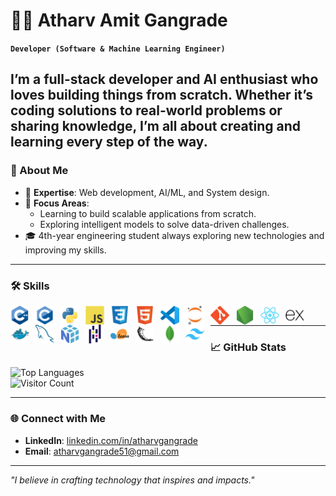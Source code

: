 # 🏄‍♂️ Atharv Amit Gangrade  

**`Developer (Software & Machine Learning Engineer)`**  

I’m a full-stack developer and AI enthusiast who loves building things from scratch. Whether it’s coding solutions to real-world problems or sharing knowledge, I’m all about creating and learning every step of the way.
---  

### 🚀 About Me  
- 🌟 **Expertise**: Web development, AI/ML, and System design.  
- 🎯 **Focus Areas**:  
  - Learning to build scalable applications from scratch.  
  - Exploring intelligent models to solve data-driven challenges. 
- 🎓 4th-year engineering student always exploring new technologies and improving my skills.  

---  

### 🛠️ Skills  
<img align="left" alt="C++" width="30px" style="padding-right:10px;" src="https://github.com/devicons/devicon/blob/v2.16.0/icons/cplusplus/cplusplus-original.svg">
<img align="left" alt="C" width="30px" style="padding-right:10px;" src="https://github.com/devicons/devicon/blob/v2.16.0/icons/c/c-original.svg">
<img align="left" alt="Python" width="30px" style="padding-right:10px;" src="https://github.com/devicons/devicon/blob/v2.16.0/icons/python/python-original.svg">
<img align="left" alt="Javascript" width="30px" style="padding-right:10px;" src="https://github.com/devicons/devicon/blob/v2.16.0/icons/javascript/javascript-original.svg">
<img align="left" alt="CSS" width="30px" style="padding-right:10px;" src="https://github.com/devicons/devicon/blob/v2.16.0/icons/css3/css3-original.svg">
<img align="left" alt="HTML" width="30px" style="padding-right:10px;" src="https://github.com/devicons/devicon/blob/v2.16.0/icons/html5/html5-original.svg">
<img align="left" alt="VSCODE" width="30px" style="padding-right:10px;" src="https://github.com/devicons/devicon/blob/v2.16.0/icons/vscode/vscode-original.svg">
<img align="left" alt="Jupyter Notebook" width="30px" style="padding-right:10px;" src="https://github.com/devicons/devicon/blob/v2.16.0/icons/jupyter/jupyter-original.svg">
<img align="left" alt="Git" width="30px" style="padding-right:10px;" src="https://github.com/devicons/devicon/blob/v2.16.0/icons/git/git-original.svg">
<img align="left" alt="Node.js" width="30px" style="padding-right:10px;" src="https://github.com/devicons/devicon/blob/v2.16.0/icons/nodejs/nodejs-original.svg">
<img align="left" alt="ReactJS" width="30px" style="padding-right:10px;" src="https://github.com/devicons/devicon/blob/v2.16.0/icons/react/react-original.svg">
<img align="left" alt="Express.js" width="30px" style="padding-right:10px;" src="https://github.com/devicons/devicon/blob/v2.16.0/icons/express/express-original.svg">
<img align="left" alt="Docker" width="30px" style="padding-right:10px;" src="https://github.com/devicons/devicon/blob/v2.16.0/icons/docker/docker-original.svg">
<img align="left" alt="SQL" width="30px" style="padding-right:10px;" src="https://github.com/devicons/devicon/blob/v2.16.0/icons/mysql/mysql-original.svg">
<img align="left" alt="Numpy" width="30px" style="padding-right:10px;" src="https://github.com/devicons/devicon/blob/v2.16.0/icons/numpy/numpy-original.svg">
<img align="left" alt="Pandas" width="30px" style="padding-right:10px;" src="https://github.com/devicons/devicon/blob/v2.16.0/icons/pandas/pandas-original.svg">
<img align="left" alt="Scikit-learn" width="30px" style="padding-right:10px;" src="https://github.com/devicons/devicon/blob/v2.16.0/icons/scikitlearn/scikitlearn-original.svg">
<img align="left" alt="Flask" width="30px" style="padding-right:10px;" src="https://github.com/devicons/devicon/blob/v2.16.0/icons/flask/flask-original.svg">
<img align="left" alt="MongoDB" width="30px" style="padding-right:10px;" src="https://github.com/devicons/devicon/blob/v2.16.0/icons/mongodb/mongodb-original.svg">
<img align="left" alt="Tailwind CSS" width="30px" style="padding-right:10px;" src="https://github.com/devicons/devicon/blob/v2.16.0/icons/tailwindcss/tailwindcss-original.svg">

<br/>

---  

### 📈 GitHub Stats  

<!-- ![Atharv's GitHub stats](https://github-readme-stats.vercel.app/api?username=athrvx&show_icons=true&theme=radical)  -->
![Top Languages](https://github-readme-stats.vercel.app/api/top-langs/?username=athrvx&layout=compact&theme=radical)  
![Visitor Count](https://komarev.com/ghpvc/?username=athrvx&color=blue)  

---  

<!-- ### 💼 Projects  
Here are a few of my standout projects:  

- 🏆 **[Vaani](#)**: AI-powered communication platform for accessibility.  
- 🌾 **[Krishi Sadhaan](#)**: ML-driven farming assistant with crop predictions and voice assistance.  
- 🏠 **[ApnaGhar](#)**: A real estate marketplace powered by the MERN stack.  

---   -->

### 🌐 Connect with Me  
- **LinkedIn**: [linkedin.com/in/atharvgangrade](https://linkedin.com/in/atharvgangrade)  
- **Email**: [atharvgangrade51@gmail.com](mailto:atharvgangrade51@gmail)  

---  

*"I believe in crafting technology that inspires and impacts."*  
